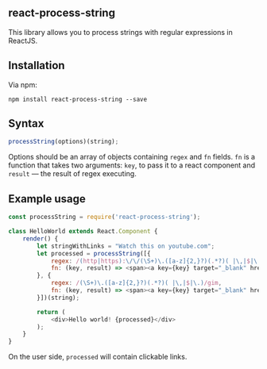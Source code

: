 react-process-string
-----
This library allows you to process strings with regular expressions in ReactJS.

Installation
---
Via npm:
```
npm install react-process-string --save
```

Syntax
---
```javascript
processString(options)(string);
```

Options should be an array of objects containing `regex` and `fn` fields.
`fn` is a function that takes two arguments: `key`, to pass it to a react component and `result` — the result of regex executing.

Example usage
---
```javascript
const processString = require('react-process-string');

class HelloWorld extends React.Component {
    render() {
        let stringWithLinks = "Watch this on youtube.com";
        let processed = processString([{
            regex: /(http|https):\/\/(\S+)\.([a-z]{2,}?)(.*?)( |\,|$|\.)/gim,
            fn: (key, result) => <span><a key={key} target="_blank" href={`${result[1]}://${result[2]}.${result[3]}${result[4]}`}>{result[2]}.{result[3]}{result[4]}</a>{result[5]}</span>
        }, {
            regex: /(\S+)\.([a-z]{2,}?)(.*?)( |\,|$|\.)/gim,
            fn: (key, result) => <span><a key={key} target="_blank" href={`http://${result[1]}.${result[2]}${result[3]}`}>{result[1]}.{result[2]}{result[3]}</a>{result[4]}</span>
        }])(string);

        return (
            <div>Hello world! {processed}</div>
        );
    }
}
```

On the user side, `processed` will contain clickable links.